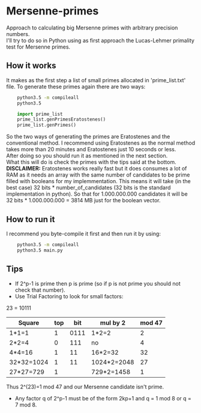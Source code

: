 # Mersenne-primes
Approach to calculating big Mersenne primes with arbitrary precision numbers.  
I'll try to do so in Python using as first approach the Lucas-Lehmer primality test for Mersenne primes.

## How it works
It makes as the first step a list of small primes allocated in 'prime_list.txt' file. To generate these primes again there are two ways:  
```bash
    python3.5 -m compileall
    python3.5
```  

```python
    import prime_list
    prime_list.genPrimesEratostenes()
    prime_list.genPrimes()
```

So the two ways of generating the primes are Eratostenes and the conventional method. I recommend using Eratostenes as the normal method takes more than 20 minutes and Eratostenes just 10 seconds or less.  
After doing so you should run it as mentioned in the next section.  
What this will do is check the primes with the tips said at the bottom.  
**DISCLAIMER:** Eratostenes works really fast but it does consumes a lot of RAM as it needs an array with the same number of candidates to be prime filled with booleans for my implemmentation. This means it will take (in the best case) 32 bits * number_of_candidates (32 bits is the standard implementation in python). So that for 1.000.000.000 candidates it will be 32 bits * 1.000.000.000 = 3814 MB just for the boolean vector.


## How to run it
I recommend you byte-compile it first and then run it by using:
``` bash
    python3.5 -m compileall
    python3.5 main.py
```

## Tips

- If 2^p-1 is prime then p is prime (so if p is not prime you should not check that number).  
- Use Trial Factoring to look for small factors:

23 = 10111

| Square | top | bit | mul by 2 | mod 47 |
|--------|-----|-----|----------|--------|
| 1*1=1  | 1   | 0111 | 1*2=2   |  2 |
| 2*2=4  | 0   | 111  | no      |  4  |
| 4*4=16 | 1   | 11   | 16*2=32 | 32  |
| 32*32=1024 | 1 | 11 | 1024*2=2048 | 27 |
| 27*27=729 | 1 |     | 729*2=1458 | 1  |

Thus 2^(23)=1 mod 47 and our Mersenne candidate isn't prime.

- Any factor q of 2^p-1 must be of the form 2kp+1 and q = 1 mod 8 or q = 7 mod 8.
